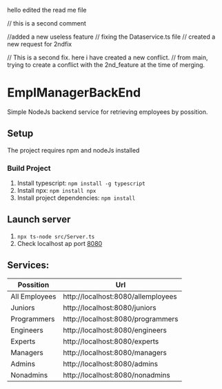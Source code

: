 hello edited the read me file

// this is a second comment

//added a new useless feature
// fixing the Dataservice.ts file
// created a new request for 2ndfix

// This is a second fix. here i have created a new conflict.
// from main, trying to create a conflict with the 2nd_feature at the time of merging.

# EmplManagerBackEnd

Simple NodeJs backend service for retrieving employees by possition.

## Setup

The project requires npm and nodeJs installed

### Build Project

1. Install typescript: `npm install -g typescript`
2. Install npx: `npm install npx`
3. Install project dependencies: `npm install`

## Launch server

1. `npx ts-node src/Server.ts`
2. Check localhost ap port [8080](http://localhost:8080/)

## Services:

| Possition     | Url                                |
| ------------- | ---------------------------------- |
| All Employees | http://localhost:8080/allemployees |
| Juniors       | http://localhost:8080/juniors      |
| Programmers   | http://localhost:8080/programmers  |
| Engineers     | http://localhost:8080/engineers    |
| Experts       | http://localhost:8080/experts      |
| Managers      | http://localhost:8080/managers     |
| Admins        | http://localhost:8080/admins       |
| Nonadmins     | http://localhost:8080/nonadmins    |
